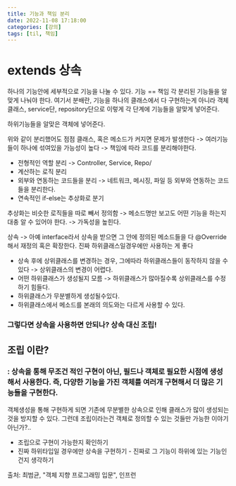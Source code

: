 ```yaml
---
title: 기능과 책임 분리
date: 2022-11-08 17:18:00
categories: [강의]
tags: [til, 책임]
---
```


# extends 상속
하나의 기능안에 세부적으로 기능을 나눌 수 있다. 기능 == 책임
각 분리된 기능들을 알맞게 나눠야 한다.
여기서 분배란, 기능을 하나의 클래스에서 다 구현하는게 아니라 객체클래스, service단, repository단으로 이렇게 각 단계에 기능들을 알맞게 넣어준다.

하위기능들을 알맞은 객체에 넣어준다.

위와 같이 분리했어도 점점 클래스, 혹은 메소드가 커지면 문제가 발생한다 -> 여러기능들이 하나에 섞여있을 가능성이 높다 -> 책임에 따라 코드를 분리해야한다.


- 전형적인 역할 분리 -> Controller, Service, Repo/
- 계산하는 로직 분리 
- 외부와 연동하는 코드들을 분리 -> 네트워크, 메시징, 파일 등 외부와 연동하는 코드들을 분리한다.
- 연속적인 if-else는 추상화로 분기



추상화는 비슷한 로직들을 따로 빼서 정의함 -> 메소드명만 보고도 어떤 기능을 하는지 대충 알 수 있어야 한다. -> 가독성을 높힌다.

상속 -> 아예 interface라서 상속을 받으면 그 안에 정의된 메소드들을 다 @Override해서 재정의 혹은 확장한다. 진짜 하위클래스일경우에만 사용하는 게 좋다





- 상속 후에 상위클래스를 변경하는 경우, 그에따라 하위클래스들이 동작하지 않을 수 있다 -> 상위클래스의 변경이 어렵다.
- 어떤 하위클래스가 생성될지 모름 -> 하위클래스가 많아질수록 상위클래스를 수정하기 힘들다.
- 하위클래스가 무분별하게 생성될수있다. 
- 하위클래스에서 메소드를 본래의 의도와는 다르게 사용할 수 있다.

### 그렇다면 상속을 사용하면 안되나? 상속 대신 조립!


##  조립 이란?

### : 상속을 통해 무조건 적인 구현이 아닌, 필드나 객체로 필요한 시점에 생성해서 사용한다. 즉, 다양한 기능을 가진 객체를 여러개 구현해서 더 많은 기능들을 구현한다.

객체생성을 통해 구현하게 되면 기존에 무분별한 상속으로 인해 클래스가 많이 생성되는 것을 방지할 수 있다.
그런데 조립이라는건 객체로 정의할 수 있는 것들만 가능한 이야기 아닌가?..

- 조립으로 구현이 가능한지 확인하기
- 진짜 하위타입일 경우에만 상속을 구현하기 - 진짜로 그 기능이 하위에 있는 기능인건지 생각하기


출처: 최범균, "객체 지향 프로그래밍 입문", 인프런
